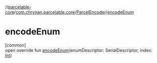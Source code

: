 //[parcelable-core](../../../index.md)/[com.chrynan.parcelable.core](../index.md)/[ParcelEncoder](index.md)/[encodeEnum](encode-enum.md)

# encodeEnum

[common]\
open override fun [encodeEnum](encode-enum.md)(enumDescriptor: SerialDescriptor, index: [Int](https://kotlinlang.org/api/latest/jvm/stdlib/kotlin/-int/index.html))
